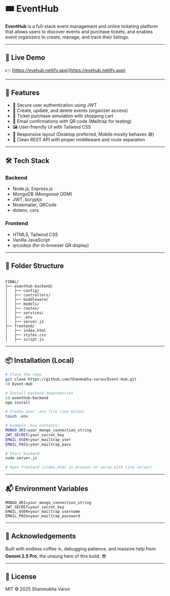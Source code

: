 
# 🎟️ EventHub

**EventHub** is a full-stack event management and online ticketing platform that allows users to discover events and purchase tickets, and enables event organizers to create, manage, and track their listings.

---

## 🚀 Live Demo

👉 [https://evehub.netlify.app](https://evehub.netlify.app)

---

## 📌 Features

- 🔐 Secure user authentication using JWT
- 📆 Create, update, and delete events (organizer access)
- 🎫 Ticket purchase simulation with shopping cart
- 📧 Email confirmations with QR code (Mailtrap for testing)
- 🖼️ User-friendly UI with Tailwind CSS
- 📱 Responsive layout (Desktop preferred, Mobile mostly behaves 😅)
- 🧠 Clean REST API with proper middleware and route separation

---

## 🛠️ Tech Stack

### Backend

- Node.js, Express.js
- MongoDB (Mongoose ODM)
- JWT, bcryptjs
- Nodemailer, QRCode
- dotenv, cors

### Frontend

- HTML5, Tailwind CSS
- Vanilla JavaScript
- qrcodejs (for in-browser QR display)

---

## 📁 Folder Structure

```

FINAL/
├── eventhub-backend/
│   ├── config/
│   ├── controllers/
│   ├── middleware/
│   ├── models/
│   ├── routes/
│   ├── services/
│   ├── .env
│   ├── server.js
├── frontend/
│   ├── index.html
│   ├── styles.css
│   ├── script.js

````

---

## 📦 Installation (Local)

```bash
# Clone the repo
git clone https://github.com/Shanmukha-varun/Event-Hub.git
cd Event-Hub

# Install backend dependencies
cd eventhub-backend
npm install

# Create your .env file (see below)
touch .env

# Example .env contents:
MONGO_URI=your_mongo_connection_string
JWT_SECRET=your_secret_key
EMAIL_USER=your_mailtrap_user
EMAIL_PASS=your_mailtrap_pass

# Start backend
node server.js

# Open frontend (index.html in browser or serve with live server)
````

---

## 📬 Environment Variables

```env
MONGO_URI=your_mongo_connection_string
JWT_SECRET=your_secret_key
EMAIL_USER=your_mailtrap_username
EMAIL_PASS=your_mailtrap_password
```

---

## 🙌 Acknowledgements

Built with endless coffee ☕, debugging patience, and massive help from **Gemini 2.5 Pro**, the unsung hero of this build. 😎

---

## 📄 License

MIT © 2025 Shanmukha Varun

````

